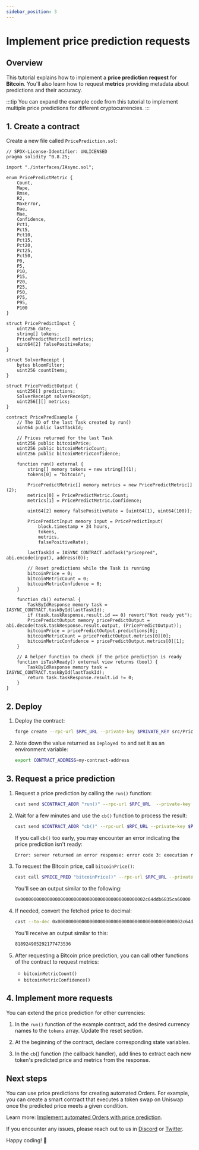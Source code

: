 ```yaml
---
sidebar_position: 3
---
```


# Implement price prediction requests

## Overview

This tutorial explains how to implement a **price prediction request** for **Bitcoin**. You'll also learn how to request **metrics** providing metadata about predictions and their accuracy.

:::tip
You can expand the example code from this tutorial to implement multiple price predictions for different cryptocurrencies.
:::

## 1. Create a contract

Create a new file called `PricePrediction.sol`:

```solidity title="warden-pricepredictions/src/PricePrediction.sol"
// SPDX-License-Identifier: UNLICENSED
pragma solidity ^0.8.25;

import "./interfaces/IAsync.sol";

enum PricePredictMetric {
    Count,
    Mape,
    Rmse,
    R2,
    MaxError,
    Dae,
    Mae,
    Confidence,
    Pct1,
    Pct5,
    Pct10,
    Pct15,
    Pct20,
    Pct25,
    Pct50,
    P0,
    P5,
    P10,
    P15,
    P20,
    P25,
    P50,
    P75,
    P95,
    P100
}

struct PricePredictInput {
    uint256 date;
    string[] tokens;
    PricePredictMetric[] metrics;
    uint64[2] falsePositiveRate;
}

struct SolverReceipt {
    bytes bloomFilter;
    uint256 countItems;
}

struct PricePredictOutput {
    uint256[] predictions;
    SolverReceipt solverReceipt;
    uint256[][] metrics;
}

contract PricePredExample {
    // The ID of the last Task created by run()
    uint64 public lastTaskId;

    // Prices returned for the last Task
    uint256 public bitcoinPrice;
    uint256 public bitcoinMetricCount;
    uint256 public bitcoinMetricConfidence;

    function run() external {
        string[] memory tokens = new string[](1);
        tokens[0] = "bitcoin";

        PricePredictMetric[] memory metrics = new PricePredictMetric[](2);
        metrics[0] = PricePredictMetric.Count;
        metrics[1] = PricePredictMetric.Confidence;

        uint64[2] memory falsePositiveRate = [uint64(1), uint64(100)];

        PricePredictInput memory input = PricePredictInput(
            block.timestamp + 24 hours,
            tokens,
            metrics,
            falsePositiveRate);
        
        lastTaskId = IASYNC_CONTRACT.addTask("pricepred", abi.encode(input), address(0));

        // Reset predictions while the Task is running
        bitcoinPrice = 0;
        bitcoinMetricCount = 0;
        bitcoinMetricConfidence = 0;
    }

    function cb() external {
        TaskByIdResponse memory task = IASYNC_CONTRACT.taskById(lastTaskId);
        if (task.taskResponse.result.id == 0) revert("Not ready yet"); 
        PricePredictOutput memory pricePredictOutput = abi.decode(task.taskResponse.result.output, (PricePredictOutput));
        bitcoinPrice = pricePredictOutput.predictions[0];
        bitcoinMetricCount = pricePredictOutput.metrics[0][0];
        bitcoinMetricConfidence = pricePredictOutput.metrics[0][1];
    }
    
    // A helper function to check if the price prediction is ready
    function isTaskReady() external view returns (bool) {
        TaskByIdResponse memory task = IASYNC_CONTRACT.taskById(lastTaskId);
        return task.taskResponse.result.id != 0;
    }
}
```

## 2. Deploy

1. Deploy the contract:
   
   ```bash
   forge create --rpc-url $RPC_URL --private-key $PRIVATE_KEY src/PricePrediction.sol:PricePredExample --broadcast
   ```

2. Note down the value returned as `Deployed to` and set it as an environment variable:
   
   ```bash
   export CONTRACT_ADDRESS=my-contract-address
   ```

## 3. Request a price prediction

1. Request a price prediction by calling the `run()` function:
   
   ```bash
   cast send $CONTRACT_ADDR "run()" --rpc-url $RPC_URL  --private-key $PRIVATE_KEY
   ```
  
2. Wait for a few minutes and use the `cb()` function to process the result:
   
   ```bash
   cast send $CONTRACT_ADDR "cb()" --rpc-url $RPC_URL --private-key $PRIVATE_KEY
   ```
   
   If you call `cb()` too early, you may encounter an error indicating the price prediction isn't ready:
   
   ```bash
   Error: server returned an error response: error code 3: execution reverted: Not ready yet, data: "0x08c379a00000000000000000000000000000000000000000000000000000000000000020000000000000000000000000000000000000000000000000000000000000000d4e6f742072656164792079657400000000000000000000000000000000000000"
   ```

3. To request the Bitcoin price, call `bitcoinPrice()`:
   
   ```bash
   cast call $PRICE_PRED "bitcoinPrice()" --rpc-url $RPC_URL --private-key $PRIVATE_KEY
   ```
   
   You'll see an output similar to the following:
   
   ```bash
   0x00000000000000000000000000000000000000000000002c64ddb6835ca60000
   ```
   
4. If needed, convert the fetched price to decimal:
   
   ```bash
   cast --to-dec 0x00000000000000000000000000000000000000000000002c64ddb6835ca60000
   ```

   You'll receive an output similar to this:

   ```bash
   818924905292177473536
   ```

5. After requesting a Bitcoin price prediction, you can call other functions of the contract to request metrics:

   - `bitcoinMetricCount()`
   - `bitcoinMetricConfidence()`

## 4. Implement more requests

You can extend the price prediction for other currencies:

1. In the `run()` function of the example contract, add the desired currency names to the `tokens` array. Update the reset section.

2. At the beginning of the contract, declare corresponding state variables.

3. In the `cb`() function (the callback handler), add lines to extract each new token's predicted price and metrics from the response.

## Next steps

You can use price predictions for creating automated Orders. For example, you can create a smart contract that executes a token swap on Uniswap once the predicted price meets a given condition.

Learn more: [Implement automated Orders with price prediction](/build-an-agent/build-an-onchain-ai-agent/implement-orders-with-price-prediction).

If you encounter any issues, please reach out to us in [Discord](https://discord.com/invite/wardenprotocol) or [Twitter](https://twitter.com/wardenprotocol).

Happy coding! 🚀
